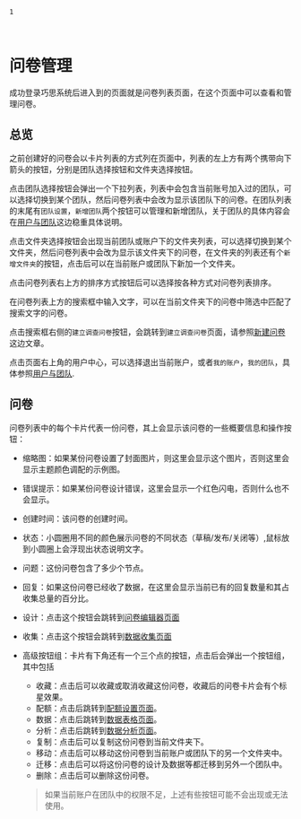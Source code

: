 ```index
1
```
```tag

```
```summary

```

# 问卷管理

成功登录巧思系统后进入到的页面就是问卷列表页面，在这个页面中可以查看和管理问卷。

## 总览
之前创建好的问卷会以卡片列表的方式列在页面中，列表的左上方有两个携带向下箭头的按钮，分别是团队选择按钮和文件夹选择按钮。

点击团队选择按钮会弹出一个下拉列表，列表中会包含当前账号加入过的团队，可以选择切换到某个团队，然后问卷列表中会改为显示该团队下的问卷。在团队列表的末尾有`团队设置`，`新增团队`两个按钮可以管理和新增团队，关于团队的具体内容会在[用户与团队](../account/team.md)这边稳重具体说明。

点击文件夹选择按钮会出现当前团队或账户下的文件夹列表，可以选择切换到某个文件夹，然后问卷列表中会改为显示该文件夹下的问卷，在文件夹的列表还有个`新增文件夹`的按钮，点击后可以在当前账户或团队下新加一个文件夹。

点击问卷列表右上方的排序方式按钮后可以选择按各种方式对问卷列表排序。

在问卷列表上方的搜索框中输入文字，可以在当前文件夹下的问卷中筛选中匹配了搜索文字的问卷。

点击搜索框右侧的`建立调查问卷`按钮，会跳转到`建立调查问卷`页面，请参照[新建问卷](./new-survey.md)这边文章。

点击页面右上角的用户中心，可以选择退出当前账户，或者`我的账户`，`我的团队`，具体参照[用户与团队](../account/concept.md).

## 问卷

问卷列表中的每个卡片代表一份问卷，其上会显示该问卷的一些概要信息和操作按钮：

+ 缩略图：如果某份问卷设置了封面图片，则这里会显示这个图片，否则这里会显示主题颜色调配的示例图。
+ 错误提示：如果某份问卷设计错误，这里会显示一个红色闪电，否则什么也不会显示。
+ 创建时间：该问卷的创建时间。
+ 状态：小圆圈用不同的颜色展示问卷的不同状态（草稿/发布/关闭等）,鼠标放到小圆圈上会浮现出状态说明文字。
+ 问题：这份问卷包含了多少个节点。
+ 回复：如果这份问卷已经收了数据，在这里会显示当前已有的回复数量和其占收集总量的百分比。
+ 设计：点击这个按钮会跳转到[问卷编辑器页面](../design/concept.md)
+ 收集：点击这个按钮会跳转到[数据收集页面](../collection/concept.md)
+ 高级按钮组：卡片有下角还有一个三个点的按钮，点击后会弹出一个按钮组，其中包括
    + 收藏：点击后可以收藏或取消收藏这份问卷，收藏后的问卷卡片会有个标星效果。
    + 配额：点击后跳转到[配额设置页面](../collection/quota.md)。
    + 数据：点击后跳转到[数据表格页面](../result/table.md)。
    + 分析：点击后跳转到[数据分析页面](../result/analysis.md)。
    + 复制：点击后可以复制这份问卷到当前文件夹下。
    + 移动：点击后可以移动这份问卷到当前账户或团队下的另一个文件夹中。
    + 迁移：点击后可以将这份问卷的设计及数据等都迁移到另外一个团队中。
    + 删除：点击后可以删除这份问卷。

    > 如果当前账户在团队中的权限不足，上述有些按钮可能不会出现或无法使用。





